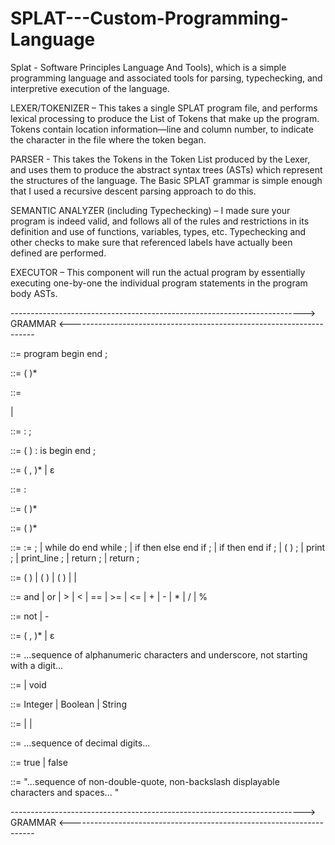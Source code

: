 # SPLAT---Custom-Programming-Language

Splat - Software Principles Language And Tools), which is a simple programming language and associated tools for parsing, typechecking, and interpretive execution of the language. 

LEXER/TOKENIZER – This takes a single SPLAT program file, and performs lexical processing to produce the List of Tokens that make up the program. Tokens  contain location information—line and column number, to indicate the character in the file where the token began.

 PARSER - This takes the Tokens in the Token List produced by the Lexer, and uses them to produce the abstract syntax trees (ASTs) which represent the structures of the language. The Basic SPLAT grammar is simple enough that I used a recursive descent parsing approach to do this.
 
 SEMANTIC ANALYZER (including Typechecking) – I made sure your program is indeed valid, and follows all of the rules and restrictions in its definition and use of functions, variables, types, etc. Typechecking and other checks to make sure that referenced labels have actually been defined are performed. 
 
 EXECUTOR – This component will run the actual program by essentially executing one-by-one the individual program statements in the program body ASTs.
 
 
 -------------------------------------------------------------------------> GRAMMAR <---------------------------------------------------------------------
   
<program> ::= program <decls> begin <stmts> end ;

<decls> ::= ( <decl> )*

<decl> ::= <var-decl>

| <func-decl>

<var-decl> ::= <label> : <type> ;

<func-decl> ::= <label> ( <params> ) : <ret-type> is <loc-var-decls> begin <stmts> end ;

<params> ::= <param> ( , <param> )*
| ɛ
<param> ::= <label> : <type>

<loc-var-decls> ::= ( <var-decl> )*

<stmts> ::= ( <stmt> )*

<stmt> ::= <label> := <expr> ;
| while <expr> do <stmts> end while ;
| if <expr> then <stmts> else <stmts> end if ;
| if <expr> then <stmts> end if ;
| <label> ( <args> ) ;
| print <expr> ;
| print_line ;
| return <expr> ;
| return ;

<expr> ::= ( <expr> <bin-op> <expr> )
| ( <unary-op> <expr> )
| <label> ( <args> )
| <label>
| <literal>

<bin-op> ::= and | or | > | < | == | >= | <= | + | - | * | / | %

<unary-op> ::= not | -

<args> ::= <expr> ( , <expr> )*
| ɛ

<label> ::= ...sequence of alphanumeric characters and underscore, not starting with a digit...

<ret-type> ::= <type> | void

<type> ::= Integer | Boolean | String

<literal> ::= <int-literal> | <bool-literal> | <string-literal>

<int-literal> ::= ...sequence of decimal digits...

<bool-literal> ::= true | false

<string-literal> ::= "...sequence of non-double-quote, non-backslash displayable characters and spaces... "

-------------------------------------------------------------------------> GRAMMAR <---------------------------------------------------------------------
